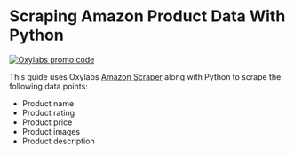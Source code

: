 # Scraping Amazon Product Data With Python

[![Oxylabs promo code](https://user-images.githubusercontent.com/129506779/250792357-8289e25e-9c36-4dc0-a5e2-2706db797bb5.png)](https://oxylabs.go2cloud.org/aff_c?offer_id=7&aff_id=877&url_id=112)

This guide uses Oxylabs [Amazon Scraper](https://oxylabs.io/products/scraper-api/ecommerce/amazon) along with Python to scrape the following data points:

- Product name
- Product rating
- Product price
- Product images
- Product description

